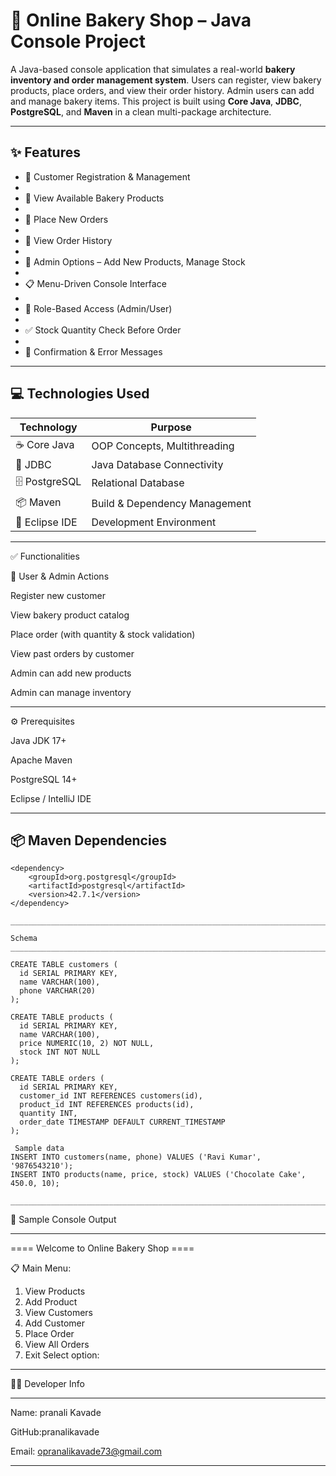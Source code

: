 # 🍰 Online Bakery Shop – Java Console Project


A Java-based console application that simulates a real-world **bakery inventory and order management system**.
Users can register, view bakery products, place orders, and view their order history. Admin users can add and manage bakery items.
This project is built using **Core Java**, **JDBC**, **PostgreSQL**, and **Maven** in a clean multi-package architecture.

---

## ✨ Features

- 👤 Customer Registration & Management
- 
- 🍩 View Available Bakery Products
- 
- 🛒 Place New Orders
- 
- 📜 View Order History
- 
- 🧾 Admin Options – Add New Products, Manage Stock
- 
- 📋 Menu-Driven Console Interface
- 
- 🔐 Role-Based Access (Admin/User)
- 
- ✅ Stock Quantity Check Before Order
- 
- 💬 Confirmation & Error Messages

---

## 💻 Technologies Used

| Technology      | Purpose                          |
|-----------------|----------------------------------|
| ☕ Core Java     | OOP Concepts, Multithreading     |
| 🔌 JDBC          | Java Database Connectivity       |
| 🗄️ PostgreSQL    | Relational Database              |
| 📦 Maven         | Build & Dependency Management   |
| 🧠 Eclipse IDE   | Development Environment          |

---
✅ Functionalities

👤 User & Admin Actions

Register new customer

View bakery product catalog

Place order (with quantity & stock validation)

View past orders by customer

Admin can add new products

Admin can manage inventory

___________________________________________
⚙️ Prerequisites

Java JDK 17+

Apache Maven

PostgreSQL 14+

Eclipse / IntelliJ IDE

____________________________________________


## 📦 Maven Dependencies

```
<dependency>
    <groupId>org.postgresql</groupId>
    <artifactId>postgresql</artifactId>
    <version>42.7.1</version>
</dependency>

_____________________________________________________________________________________

Schema
______________________________________________________________________________________

CREATE TABLE customers (
  id SERIAL PRIMARY KEY,
  name VARCHAR(100),
  phone VARCHAR(20)
);

CREATE TABLE products (
  id SERIAL PRIMARY KEY,
  name VARCHAR(100),
  price NUMERIC(10, 2) NOT NULL,
  stock INT NOT NULL
);

CREATE TABLE orders (
  id SERIAL PRIMARY KEY,
  customer_id INT REFERENCES customers(id),
  product_id INT REFERENCES products(id),
  quantity INT,
  order_date TIMESTAMP DEFAULT CURRENT_TIMESTAMP
);

 Sample data
INSERT INTO customers(name, phone) VALUES ('Ravi Kumar', '9876543210');
INSERT INTO products(name, price, stock) VALUES ('Chocolate Cake', 450.0, 10);

____________________________________________________________________________________
```
📸 Sample Console Output
_____________________________________________________________________
==== Welcome to Online Bakery Shop ====

📋 Main Menu:
1. View Products
2. Add Product
3. View Customers
4. Add Customer
5. Place Order
6. View All Orders
7. Exit
Select option:
____________________________________________________________________
👨‍💻 Developer Info
____________________________________________________________________
Name: pranali Kavade

GitHub:pranalikavade

Email: opranalikavade73@gmail.com
____________________________________________________________________


